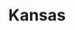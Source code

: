 ---
title: "Kansas"
hashtag: kansas
borders:
  - Colorado
  - Missouri
  - Nebraska
  - Oklahoma
tags:
  - State
  - United States
---